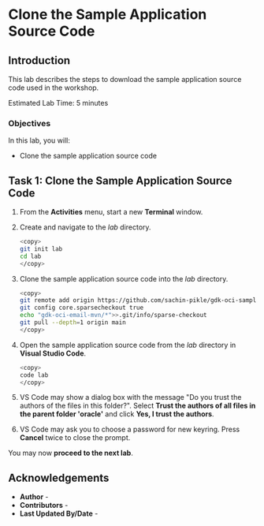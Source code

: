 # Clone the Sample Application Source Code

## Introduction

This lab describes the steps to download the sample application source code used in the workshop.

Estimated Lab Time: 5 minutes

### Objectives

In this lab, you will:

* Clone the sample application source code

## Task 1: Clone the Sample Application Source Code

1. From the **Activities** menu, start a new **Terminal** window.

2. Create and navigate to the _lab_ directory.

	```bash
	<copy>
	git init lab
	cd lab
	</copy>
	```

3.	Clone the sample application source code into the _lab_ directory.

	```bash
	<copy>
	git remote add origin https://github.com/sachin-pikle/gdk-oci-samples.git
	git config core.sparsecheckout true
	echo "gdk-oci-email-mvn/*">>.git/info/sparse-checkout
	git pull --depth=1 origin main
	</copy>
	```

4.	Open the sample application source code from the _lab_ directory in **Visual Studio Code**.

	```bash
	<copy>
	code lab
	</copy>
	```

5. VS Code may show a dialog box with the message "Do you trust the authors of the files in this folder?". Select **Trust the authors of all files in the parent folder 'oracle'** and click **Yes, I trust the authors**.

6. VS Code may ask you to choose a password for new keyring. Press **Cancel** twice to close the prompt.

You may now **proceed to the next lab**.

## Acknowledgements

* **Author** - [](var:author)
* **Contributors** - [](var:contributors)
* **Last Updated By/Date** - [](var:last_updated)

